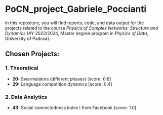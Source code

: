 # PoCN_project_Gabriele_Poccianti

In this repository, you will find reports, code, and data output for the projects related to the course *Physics of Complex Networks: Structure and Dynamics* (AY 2023/2024, Master degree program in *Physics of Data*, University of Padova).

## Chosen Projects:

### 1. Theoretical
- **20:** Swarmalators (different phases) [score: 0.6]
- **29:** Language competition dynamics [score: 0.4]

### 2. Data Analytics
- **43:** Social connectedness index I from Facebook [score: 1.0]

